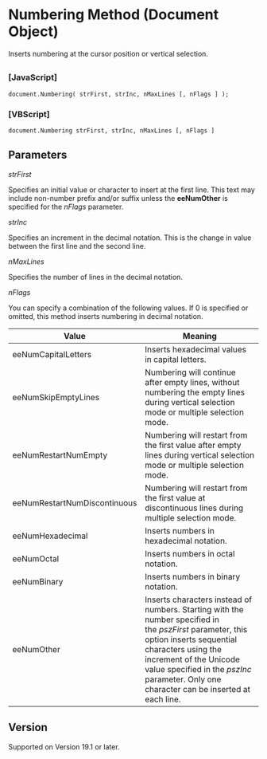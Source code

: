 # Numbering Method (Document Object)

Inserts numbering at the cursor position or vertical selection.

## 

### \[JavaScript\]

```
document.Numbering( strFirst, strInc, nMaxLines [, nFlags ] );
```

### \[VBScript\]

```
document.Numbering strFirst, strInc, nMaxLines [, nFlags ]
```

## Parameters

_strFirst_

Specifies an initial value or character to insert at the first line. This text may include non-number prefix and/or suffix unless the **eeNumOther** is specified for the _nFlags_ parameter.

_strInc_

Specifies an increment in the decimal notation. This is the change in value between the first line and the second line.

_nMaxLines_

Specifies the number of lines in the decimal notation.

_nFlags_

You can specify a combination of the following values. If 0 is specified or omitted, this method inserts numbering in decimal notation.

| Value | Meaning |
| --- | --- |
| eeNumCapitalLetters | Inserts hexadecimal values in capital letters. |
| eeNumSkipEmptyLines | Numbering will continue after empty lines, without numbering the empty lines during vertical selection mode or multiple selection mode. |
| eeNumRestartNumEmpty | Numbering will restart from the first value after empty lines during vertical selection mode or multiple selection mode. |
| eeNumRestartNumDiscontinuous | Numbering will restart from the first value at discontinuous lines during multiple selection mode. |
| eeNumHexadecimal | Inserts numbers in hexadecimal notation. |
| eeNumOctal | Inserts numbers in octal notation. |
| eeNumBinary | Inserts numbers in binary notation. |
| eeNumOther | Inserts characters instead of numbers. Starting with the number specified in <br>the _pszFirst_ parameter, this option inserts sequential characters using the <br>increment of the Unicode value specified in the _pszInc_ parameter. Only one <br>character can be inserted at each line. |

## Version

Supported on Version 19.1 or later.
